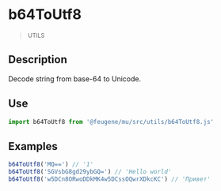 # b64ToUtf8

> <small>UTILS</small>

## Description

Decode string from base-64 to Unicode.

## Use

```js
import b64ToUtf8 from '@feugene/mu/src/utils/b64ToUtf8.js'
```

## Examples

```js
b64ToUtf8('MQ==') // '1'
b64ToUtf8('SGVsbG8gd29ybGQ=') // 'Hello world'
b64ToUtf8('w5DCn8ORwoDDkMK4w5DCssOQwrXDkcKC') // 'Привет'
```
